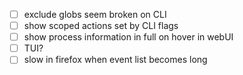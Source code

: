 - [ ] exclude globs seem broken on CLI
- [ ] show scoped actions set by CLI flags
- [ ] show process information in full on hover in webUI
- [ ] TUI?
- [ ] slow in firefox when event list becomes long